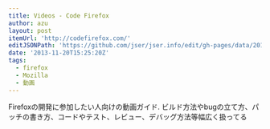 ```yaml
---
title: Videos - Code Firefox
author: azu
layout: post
itemUrl: 'http://codefirefox.com/'
editJSONPath: 'https://github.com/jser/jser.info/edit/gh-pages/data/2013/11/index.json'
date: '2013-11-20T15:25:20Z'
tags:
  - firefox
  - Mozilla
  - 動画
---
```

Firefoxの開発に参加したい人向けの動画ガイド.
ビルド方法やbugの立て方、パッチの書き方、コードやテスト、レビュー、デバッグ方法等幅広く扱ってる
